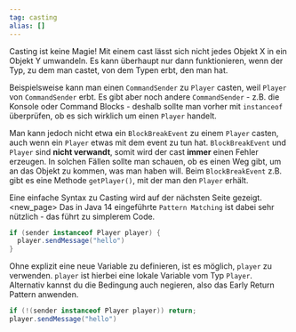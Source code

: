```yaml
---
tag: casting
alias: []
---
```


Casting ist keine Magie!
Mit einem cast lässt sich nicht jedes Objekt X in ein Objekt Y umwandeln. Es kann überhaupt nur dann funktionieren, wenn der Typ, zu dem man castet, von dem Typen erbt, den man hat.

Beispielsweise kann man einen `CommandSender` zu `Player` casten, weil `Player` von `CommandSender` erbt. Es gibt aber noch andere `CommandSender` - z.B. die Konsole oder Command Blocks - deshalb sollte man vorher mit `instanceof` überprüfen, ob es sich wirklich um einen `Player` handelt.

Man kann jedoch nicht etwa ein `BlockBreakEvent` zu einem `Player` casten, auch wenn ein `Player` etwas mit dem event zu tun hat. `BlockBreakEvent` und `Player` sind **nicht verwandt**, somit wird der cast **immer** einen Fehler erzeugen. In solchen Fällen sollte man schauen, ob es einen Weg gibt, um an das Objekt zu kommen, was man haben will. Beim `BlockBreakEvent` z.B. gibt es eine Methode `getPlayer()`, mit der man den `Player` erhält.

Eine einfache Syntax zu Casting wird auf der nächsten Seite gezeigt.
<new_page>
Das in Java 14 eingeführte `Pattern Matching` ist dabei sehr nützlich - das führt zu simplerem Code.
```java
if (sender instanceof Player player) {
  player.sendMessage("hello")
}
```
Ohne explizit eine neue Variable zu definieren, ist es möglich, `player` zu verwenden. `player` ist hierbei eine lokale Variable vom Typ `Player`. Alternativ kannst du die Bedingung auch negieren, also das Early Return Pattern anwenden.
```java
if (!(sender instanceof Player player)) return;
player.sendMessage("hello")
```
